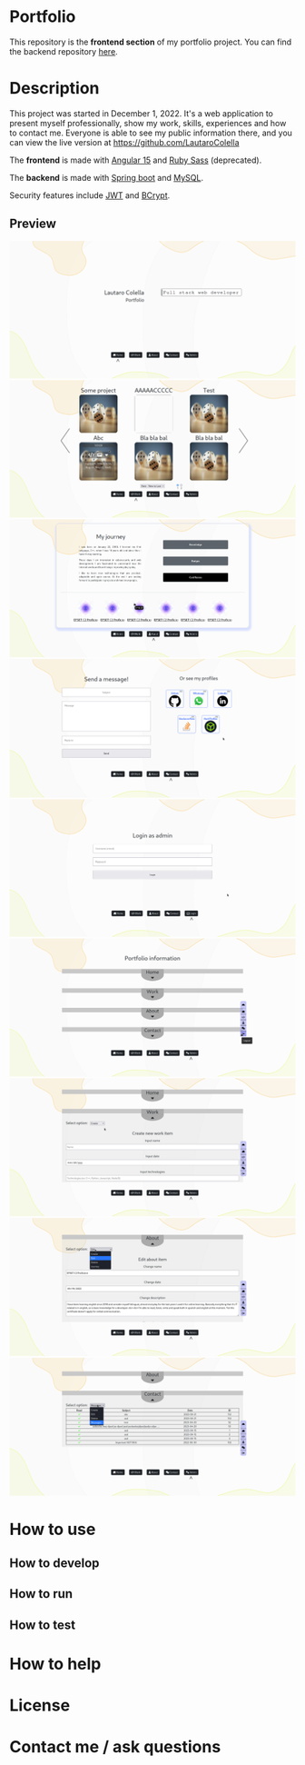 # Portfolio

This repository is the **frontend section** of my portfolio project. You can find the backend repository [here](https://github.com/LautaroColella/YP_PortfolioBackend/).

# Description

This project was started in December 1, 2022. It's a web application to present myself professionally, show my work, skills, experiences and how to contact me.
Everyone is able to see my public information there, and you can view the live version at https://github.com/LautaroColella

The **frontend** is made with [Angular 15](https://angular.io/guide/update-to-version-15#new-features-in-angular-v15) and [Ruby Sass](https://sass-lang.com/ruby-sass) (deprecated).

The **backend** is made with [Spring boot](https://spring.io/) and [MySQL](https://www.mysql.com/).

Security features include [JWT](https://jwt.io/) and [BCrypt](https://en.wikipedia.org/wiki/Bcrypt).

## Preview

![Screenshoot of the project's home page](/docs/images/home.png)
![Screenshoot of the project's work page](/docs/images/work.png)
![Screenshoot of the project's about page](/docs/images/about.png)
![Screenshoot of the project's contact page](/docs/images/contact.png)
![Screenshoot of the project's login page](/docs/images/login.png)
![Screenshoot of the project's admin page](/docs/images/admin.png)
![Screenshoot of the project's admin page 2](/docs/images/admin-2.png)
![Screenshoot of the project's admin page 3](/docs/images/admin-3.png)
![Screenshoot of the project's admin page 4](/docs/images/admin-4.png)

# How to use
## How to develop
## How to run
## How to test

# How to help

# License

# Contact me / ask questions
